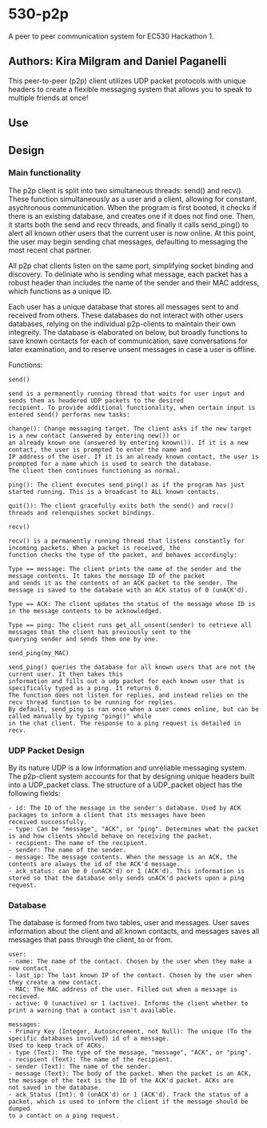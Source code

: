 # 530-p2p
A peer to peer communication system for EC530 Hackathon 1.

## Authors: Kira Milgram and Daniel Paganelli

This peer-to-peer (p2p) client utilizes UDP packet protocols with unique headers to create a flexible
messaging system that allows you to speak to multiple friends at once!

## Use

## Design

### Main functionality

The p2p client is split into two simultaneous threads: send() and recv(). These function simultaneously
as a user and a client, allowing for constant, asychronous communication. When the program is first booted,
it checks if there is an existing database, and creates one if it does not find one. Then, it starts
both the send and recv threads, and finally it calls send_ping() to alert all known other users that
the current user is now online. At this point, the user may begin sending chat messages, defaulting to
messaging the most recent chat partner.

All p2p chat clients listen on the same port, simplifying socket binding and discovery. To deliniate who is 
sending what message, each packet has a robust header than includes the name of the sender and their MAC address,
which functions as a unique ID.

Each user has a unique database that stores all messages sent to and received from others. These databases do not 
interact with other users databases, relying on the individual p2p-clients to maintain their own integreity. The database
is elaborated on below, but broadly functions to save known contacts for each of communication, save conversations for later 
examination, and to reserve unsent messages in case a user is offline.

Functions:

```
send()

send is a permanently running thread that waits for user input and sends them as headered UDP packets to the desired
recipient. To provide additional functionality, when certain input is entered send() performs new tasks:

change(): Change messaging target. The client asks if the new target is a new contact (answered by entering new()) or
an already known one (answered by entering known()). If it is a new contact, the user is prompted to enter the name and
IP address of the user. If it is an already known contact, the user is prompted for a name which is used to search the database.
The client then continues functioning as normal.

ping(): The client executes send_ping() as if the program has just started running. This is a broadcast to ALL known contacts.

quit()): The client gracefully exits both the send() and recv() threads and relenquishes socket bindings.
```

```
recv()

recv() is a permanently running thread that listens constantly for incoming packets. When a packet is received, the
function checks the type of the packet, and behaves accordingly:

Type == message: The client prints the name of the sender and the message contents. It takes the message ID of the packet
and sends it as the contents of an ACK packet to the sender. The message is saved to the database with an ACK status of 0 (unACK'd).

Type == ACK: The client updates the status of the message whose ID is in the message contents to be acknowledged.

Type == ping: The client runs get_all_unsent(sender) to retrieve all messages that the client has previously sent to the
querying sender and sends them one by one.
```

```
send_ping(my_MAC)

send_ping() queries the database for all known users that are not the current user. It then takes this
information and fills out a udp packet for each known user that is specifically typed as a ping. It returns 0.
The function does not listen for replies, and instead relies on the recv thread function to be running for replies.
By default, send_ping is ran once when a user comes online, but can be called manually by typing "ping()" while
in the chat client. The response to a ping request is detailed in recv.
```



### UDP Packet Design

By its nature UDP is a low information and unreliable messaging system. The p2p-client system accounts for that by
designing unique headers built into a UDP_packet class. The structure of a UDP_packet object has the following fields:

```
- id: The ID of the message in the sender's database. Used by ACK packages to inform a client that its messages have been
received successfully.
- type: Can be "message", "ACK", or "ping". Determines what the packet is and how clients should behave on receiving the packet.
- recipient: The name of the recipient.
- sender: The name of the sender.
- message: The message contents. When the message is an ACK, the contents are always the id of the ACK'd message.
- ack_status: can be 0 (unACK'd) or 1 (ACK'd). This information is stored so that the database only sends unACK'd packets upon a ping
request.
```

### Database

The database is formed from two tables, user and messages. User saves information about the client and all known contacts, and messages
saves all messages that pass through the client, to or from.

```
user:
- name: The name of the contact. Chosen by the user when they make a new contact.
- last_ip: The last known IP of the contact. Chosen by the user when they create a new contact.
- MAC: The MAC address of the user. Filled out when a message is recieved.
- active: 0 (unactive) or 1 (active). Informs the client whether to print a warning that a contact isn't available.
```

```
messages:
- Primary Key (Integer, Autoincrement, not Null): The unique (To the specific databases involved) id of a message.
Used to keep track of ACKs.
- type (Text): The type of the message, "message", "ACK", or "ping".
- recipient (Text): The name of the recipient.
- sender (Text): The name of the sender.
- message (Text): The body of the packet. When the packet is an ACK, the message of the text is the ID of the ACK'd packet. ACKs are 
not saved in the database.
- ack_Status (Int): 0 (unACK'd) or 1 (ACK'd). Track the status of a packet, which is used to inform the client if the message should be dumped
to a contact on a ping request.

